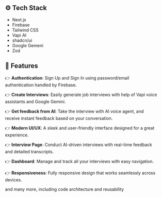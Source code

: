 ## <a name="tech-stack">⚙️ Tech Stack</a>

- Next.js
- Firebase
- Tailwind CSS
- Vapi AI
- shadcn/ui
- Google Gemeni
- Zod

## <a name="features">🔋 Features</a>

👉 **Authentication**: Sign Up and Sign In using password/email authentication handled by Firebase.

👉 **Create Interviews**: Easily generate job interviews with help of Vapi voice assistants and Google Gemini.

👉 **Get feedback from AI**: Take the interview with AI voice agent, and receive instant feedback based on your conversation.

👉 **Modern UI/UX**: A sleek and user-friendly interface designed for a great experience.

👉 **Interview Page**: Conduct AI-driven interviews with real-time feedback and detailed transcripts.

👉 **Dashboard**: Manage and track all your interviews with easy navigation.

👉 **Responsiveness**: Fully responsive design that works seamlessly across devices.

and many more, including code architecture and reusability
